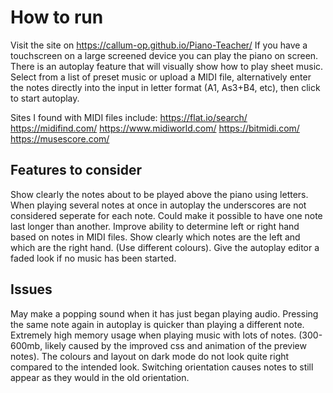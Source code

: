 # How to run
Visit the site on https://callum-op.github.io/Piano-Teacher/ 
If you have a touchscreen on a large screened device you can play the piano on screen.
There is an autoplay feature that will visually show how to play sheet music.
Select from a list of preset music or upload a MIDI file, alternatively enter the notes directly into the input in letter format (A1, As3+B4, etc), then click to start autoplay.

Sites I found with MIDI files include: 
https://flat.io/search/
https://midifind.com/
https://www.midiworld.com/
https://bitmidi.com/
https://musescore.com/

## Features to consider
Show clearly the notes about to be played above the piano using letters.
When playing several notes at once in autoplay the underscores are not considered seperate for each note. Could make it possible to have one note last longer than another.
Improve ability to determine left or right hand based on notes in MIDI files.
Show clearly which notes are the left and which are the right hand. (Use different colours).
Give the autoplay editor a faded look if no music has been started.

## Issues
May make a popping sound when it has just began playing audio.
Pressing the same note again in autoplay is quicker than playing a different note.
Extremely high memory usage when playing music with lots of notes. (300-600mb, likely caused by the improved css and animation of the preview notes).
The colours and layout on dark mode do not look quite right compared to the intended look.
Switching orientation causes notes to still appear as they would in the old orientation.
